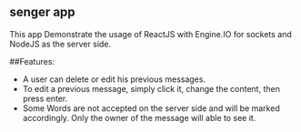 senger app
-------------

This app Demonstrate the usage of ReactJS with Engine.IO for sockets and NodeJS as the server side.


##Features:
- A user can delete or edit his previous messages.
- To edit a previous message, simply click it, change the content, then press enter.
- Some Words are not accepted on the server side and will be marked accordingly. Only the owner of the message will able to see it.

